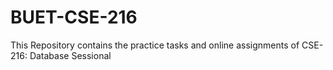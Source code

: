 # BUET-CSE-216
This Repository contains the practice tasks and online assignments of CSE-216: Database Sessional
